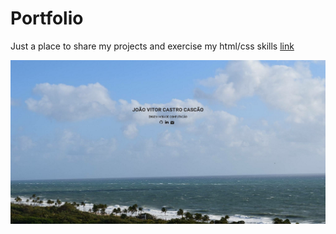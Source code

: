 
# Portfolio

Just a place to share my projects and exercise my html/css skills [link](https://jvcasc.github.io/PortfolioDev/)

![print](images/portfolio.png)

